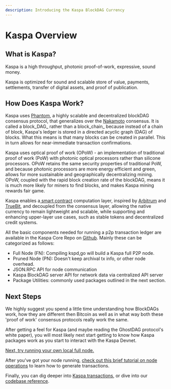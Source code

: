 ```yaml
---
description: Introducing the Kaspa BlockDAG Currency
---
```


# Kaspa Overview

## What is Kaspa?

Kaspa is a high throughput, photonic proof-of-work, expressive, sound money.

Kaspa is optimized for sound and scalable store of value, payments, settlements, transfer of digital assets, and proof of publication.

## How Does Kaspa Work?

Kaspa uses [Phantom](https://eprint.iacr.org/2018/104.pdf), a highly scalable and decentralized blockDAG consensus protocol, that generalizes over the [Nakamoto](https://bitcoin.org/bitcoin.pdf) consensus. It is called a block_DAG_ rather than a block_chain_ because instead of a chain of block, Kaspa's ledger is stored in a directed acyclic graph \(DAG\) of blocks. What this means is that many blocks can be created in parallel. This in turn allows for near-immediate transaction confirmations.

Kaspa uses optical proof of work \(OPoW\) - an implementation of traditional proof of work \(PoW\) with photonic optical processors rather than silicone processors. OPoW retains the same security properties of traditional PoW, and because photonic processors are more energy efficient and green, allows for more sustainable and geographically decentralizing mining. OPoW, coupled with the rapid block creation rate of the blockDAG, means it is much more likely for miners to find blocks, and makes Kaspa mining rewards fair game.

Kaspa enables a[ smart contract](../smart-contracts/) computation layer, inspired by [Arbitrum](https://www.usenix.org/node/217514) and [TrueBit](https://people.cs.uchicago.edu/~teutsch/papers/truebit.pdf), and decoupled from the consensus layer, allowing the native currency to remain lightweight and scalable, while supporting and enhancing upper-layer use cases, such as stable tokens and decentralized credit systems.

All the basic components needed for running a p2p transaction ledger are available in the Kaspa Core Repo on [Github](https://github.com/daglabs). Mainly these can be categorized as follows:

* Full Node \(FN\):  Compiling kspd,go will build a Kaspa full P2P node.
* Pruned Node \(PN\): Doesn't keep archival tx info, or other node overhead.
* JSON.RPC API for node communication
* Kaspa BlockDAG server API for network data via  centralized API server
* Package Utilities: commonly used packages outlined in the next section.

## Next Steps

We highly suggest you spend a little time understanding how BlockDAGs work, how they are different then Bitcoin as well as in what way both these 'proof of work' consensus protocols really work the same.

After getting a feel for Kaspa \(and maybe reading the GhostDAG protocol's white paper\), you will most likely next start getting to know how Kaspa packages work as you start to interact with the Kaspa Devnet.

[Next, try running your own local full node.]()

After you've got your node running, [check out this brief tutorial on node operations]() to learn how to generate transactions.

Finally, you can dig deeper into [Kaspa transactions](), or dive into our [codebase reference](../../api-reference/code-ref/).

